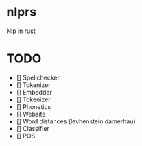 # nlprs
Nlp in rust


# TODO 
- [] Spellchecker
- [] Tokenizer
- [] Embedder
- [] Tokenizer
- [] Phonetics
- [] Website
- [] Word distances (levhenstein damerhau)
- [] Classifier
- [] POS
